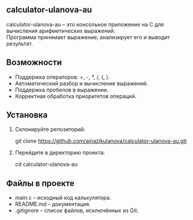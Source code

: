## calculator-ulanova-au

calculator-ulanova-au – это консольное приложение на C для вычисления арифметических выражений.  
Программа принимает выражение, анализирует его и выводит результат.  

## Возможности  

- Поддержка операторов: +, -, *, /, (, ).  
- Автоматический разбор и вычисление выражений.  
- Поддержка пробелов в выражении.  
- Корректная обработка приоритетов операций.  

## Установка

1. Склонируйте репозиторий:  

      git clone https://github.com/ainazikulanova/calculator-ulanova-au.git

2. Перейдите в директорию проекта:  

      cd calculator-ulanova-au
   
## Файлы в проекте  

- main.c – исходный код калькулятора.  
- README.md – документация.  
- .gitignore – список файлов, исключённых из Git.
